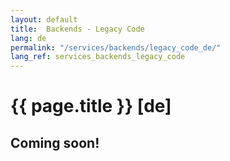 ```yaml
---
layout: default
title:  Backends - Legacy Code
lang: de
permalink: "/services/backends/legacy_code_de/"
lang_ref: services_backends_legacy_code
---
```

# {{ page.title }} [de]
## Coming soon!
